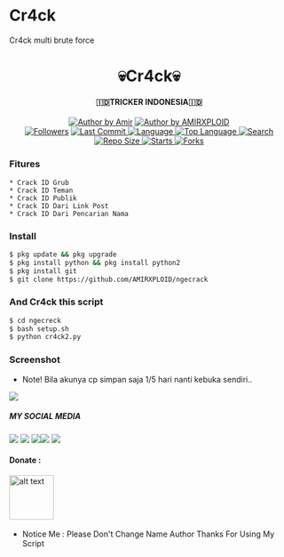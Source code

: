 # Cr4ck
Cr4ck multi brute force

<h1 align="center">
    💀Cr4ck💀
</h1>
<h4 align="center">
  🇮🇩TRICKER INDONESIA🇮🇩
</h4>
<p align="center">
<a href="#"><img title="Author by Amir" src="https://img.shields.io/badge/Coded%20By-AMIRXPLOIT-brightgreen?"></a>
<a href="#"><img title="Author by AMIRXPLOID" src="https://img.shields.io/badge/Code%20-python2.7-blue?"></a>
<br>
<a href="https://github.com/AMIRXPLOID/followers">
<img title="Followers" src="https://img.shields.io/github/followers/AmirXploit?label=Followers&color=blue&style=flat-square"></a>
<a href="https://github.com/Yayan-XD/termux-style/stargazers/">
  <a href="https://github.com/Yayan-XD/Cr4ck">
    <img alt="Last Commit" src="https://img.shields.io/github/last-commit/Amirxploit/Cr4ck.svg"/>
  </a>
  <a href="https://github.com/AMIRXPLOID/Cr4ck">
    <img alt="Language" src="https://img.shields.io/github/languages/count/AmirXploit/Cr4ck.svg"/>
  </a>
  <a href="https://github.com/AMIRXPLOID/Cr4ck">
    <img alt="Top Language" src="https://img.shields.io/github/languages/top/Amirxploit/Cr4ck.svg"/>
  </a>
  <a href="https://github.com/AMIRXPLOID/Cr4ck">
    <img alt="Search" src="https://img.shields.io/github/search/AmirXploit/Craker/Cr4ck.svg"/>
  </a>
  <a href="https://github.com/AMURXPLOID/Cr4ck">
    <img alt="Repo Size" src="https://img.shields.io/github/repo-size/Amirxploit/Cr4ck.svg"/>
  </a>
  <a href="https://github.com/AMIRXPLOID/Cr4ck">
    <img alt="Starts" src="https://img.shields.io/github/stars/AmirXploiy/Cr4ck.svg"/>
  </a>
  <a href="https://github.com/AMIRXPLOID/Cr4ck">
    <img alt="Forks" src="https://img.shields.io/github/forks/AmirXploit/Cr4ck.svg"/>
  </a>
</div>
<p align="center">

### Fitures
```
* Crack ID Grub
* Crack ID Teman
* Crack ID Publik
* Crack ID Dari Link Post
* Crack ID Dari Pencarian Nama
```
### Install
```bash
$ pkg update && pkg upgrade
$ pkg install python && pkg install python2
$ pkg install git
$ git clone https://github.com/AMIRXPLOID/ngecrack
```
### And Cr4ck this script
```bash
$ cd ngecreck
$ bash setup.sh
$ python cr4ck2.py
```

### Screenshot
* Note! Bila akunya cp simpan saja 1/5 hari nanti kebuka sendiri..
<img src="https://c.top4top.io/p_2345f9xj80.jpg" />

##### MY SOCIAL MEDIA
[![](https://img.shields.io/badge/Github-black?logo=Github&logoColor=black&labelColor=white)](https://github.com/Yayan-XD) [![](https://img.shields.io/badge/Twitter-blue?logo=Twitter&logoColor=White&labelColor=white)](https://mobile.twitter.com/moch_xd)
[![](https://img.shields.io/badge/Facebook-blue?logo=Facebook&logoColor=blue&labelColor=white)](https://www.facebook.com/amirxploit)[![](https://img.shields.io/badge/Instagram-red?logo=Instagram&logoColor=red&labelColor=white)](https://www.instagram.com/amirxploit) [![](https://img.shields.io/badge/Whatsapp-CHAT-red?logo=Whatsapp&logoColor=Brightgreen&labelColor=white)](https://wa.me/6285718094505?text=Asalamualaikum+bang)

#### Donate :

<a href="https://saweria.co/amirxploit"><img src="https://upload.wikimedia.org/wikipedia/commons/7/72/Logo_dana_blue.svg" alt="alt text" width="80" height="80"></a> &nbsp;&nbsp;

* Notice Me : Please Don't Change Name Author
Thanks For Using My Script
